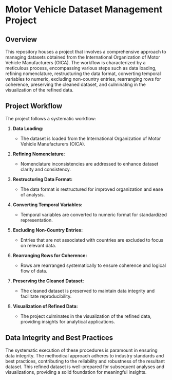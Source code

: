 # Motor Vehicle Dataset Management Project

## Overview

This repository houses a project that involves a comprehensive approach to managing datasets obtained from the International Organization of Motor Vehicle Manufacturers (OICA). The workflow is characterized by a meticulous process, encompassing various steps such as data loading, refining nomenclature, restructuring the data format, converting temporal variables to numeric, excluding non-country entries, rearranging rows for coherence, preserving the cleaned dataset, and culminating in the visualization of the refined data.

## Project Workflow

The project follows a systematic workflow:

1. **Data Loading:**
   - The dataset is loaded from the International Organization of Motor Vehicle Manufacturers (OICA).

2. **Refining Nomenclature:**
   - Nomenclature inconsistencies are addressed to enhance dataset clarity and consistency.

3. **Restructuring Data Format:**
   - The data format is restructured for improved organization and ease of analysis.

4. **Converting Temporal Variables:**
   - Temporal variables are converted to numeric format for standardized representation.

5. **Excluding Non-Country Entries:**
   - Entries that are not associated with countries are excluded to focus on relevant data.

6. **Rearranging Rows for Coherence:**
   - Rows are rearranged systematically to ensure coherence and logical flow of data.

7. **Preserving the Cleaned Dataset:**
   - The cleaned dataset is preserved to maintain data integrity and facilitate reproducibility.

8. **Visualization of Refined Data:**
   - The project culminates in the visualization of the refined data, providing insights for analytical applications.

## Data Integrity and Best Practices

The systematic execution of these procedures is paramount in ensuring data integrity. The methodical approach adheres to industry standards and best practices, contributing to the reliability and robustness of the resultant dataset. This refined dataset is well-prepared for subsequent analyses and visualizations, providing a solid foundation for meaningful insights.


